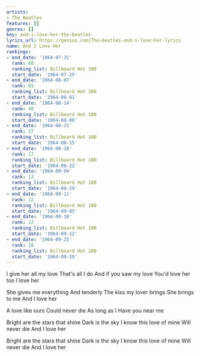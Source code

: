 ```yaml
---
artists:
- The Beatles
features: []
genres: []
key: and-i-love-her-the-beatles
lyrics_url: https://genius.com/The-beatles-and-i-love-her-lyrics
name: And I Love Her
rankings:
- end_date: '1964-07-31'
  rank: 80
  ranking_list: Billboard Hot 100
  start_date: '1964-07-25'
- end_date: '1964-08-07'
  rank: 65
  ranking_list: Billboard Hot 100
  start_date: '1964-08-01'
- end_date: '1964-08-14'
  rank: 40
  ranking_list: Billboard Hot 100
  start_date: '1964-08-08'
- end_date: '1964-08-21'
  rank: 27
  ranking_list: Billboard Hot 100
  start_date: '1964-08-15'
- end_date: '1964-08-28'
  rank: 17
  ranking_list: Billboard Hot 100
  start_date: '1964-08-22'
- end_date: '1964-09-04'
  rank: 13
  ranking_list: Billboard Hot 100
  start_date: '1964-08-29'
- end_date: '1964-09-11'
  rank: 12
  ranking_list: Billboard Hot 100
  start_date: '1964-09-05'
- end_date: '1964-09-18'
  rank: 12
  ranking_list: Billboard Hot 100
  start_date: '1964-09-12'
- end_date: '1964-09-25'
  rank: 28
  ranking_list: Billboard Hot 100
  start_date: '1964-09-19'
---
```

I give her all my love
That's all I do
And if you saw my love
You'd love her too
I love her


She gives me everything
And tenderly
The kiss my lover brings
She brings to me
And I love her


A love like ours
Could never die
As long as I
Have you near me


Bright are the stars that shine
Dark is the sky
I know this love of mine
Will never die
And I love her




Bright are the stars that shine
Dark is the sky
I know this love of mine
Will never die
And I love her
